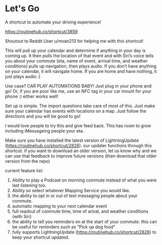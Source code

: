 # Let's Go
A shortcut to automate your driving experience!

https://routinehub.co/shortcut/3859

Shoutout to Reddit User u/mvan213 for helping me with this shortcut!

This will pull up your calendar and determine if anything in your day is coming up. It then pulls the location of that event and with Siri’s voice tells you about your commute (eta, name of event, arrival time, and weather conditions) pulls up navigation, then plays audio. If you don’t have anything on your calendar, it will navigate home. If you are home and have nothing, it just plays audio :)

Use case? CAR PLAY AUTOMATIONS BABY! Just plug in your phone and go! Or, if you are poor like me, use an NFC tag in your car mount for your phone :) either works well!

Set up is simple. The import questions take care of most of this. Just make sure your calendar has events with locations on a map. Just follow the directions and you will be good to go!

I would love people to try this and give feed back. This has room to grow including iMessageing people your eta.

Make sure you have installed the latest version of LightningUpdate (https://routinehub.co/shortcut/2826). our updater functions through this shortcut. if you want to download an older version, let us know why and we can use that feedback to improve future versions (then download that older version from the repo)

current feature list:
1. Ability to play a Podcast on morning commute instead of what you were last listening too.
2. Ability so select whatever Mapping Service you would like.
3. the ability to opt in or out of text messaging people about your commute.
4. automatic mapping to your next calendar event
5. full readout of commute time, time of arival, and weather conditions (with Siri)
6. the ability to tell you reminders on at the start of your commute. this can be useful for reminders such as "Pick up dog food"
7. fully supports LightningUpdate (https://routinehub.co/shortcut/2826) to keep your shortcut updated.
